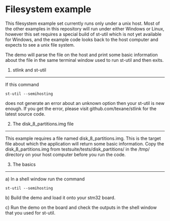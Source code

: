 # Filesystem example

This filesystem example set currently runs only under a unix host. Most of the
other examples in this repository will run under either Windows or Linux,
however this set requires a special build of st-util which is not yet available
for Windows, and the example code looks back to the host computer and expects
to see a unix file system.

The demo will parse the file on the host and print some basic information about
the file in the same terminal window used to run st-util and then exits.

1. stlink and st-util
----------
If this command
```
st-util --semihosting
```
does not generate an error about an unknown option then your st-util is new
enough. If you get the error, please visit github.com/texane/stlink for the
latest source code.

2. The disk_8_partitions.img file
----------

This example requires a file named disk_8_partitions.img. This is the target
file about which the application will return some basic information. Copy the
disk_8_partitions.img from testsuite/tests/disk_partitions/ in the /tmp/
directory on your host computer before you run the code.

3. The basics
----------
a) In a shell window run the command
```
st-util --semihosting
```
b) Build the demo and load it onto your stm32 board. 

c) Run the demo on the board and check the outputs in the shell window that you
   used for st-util.




